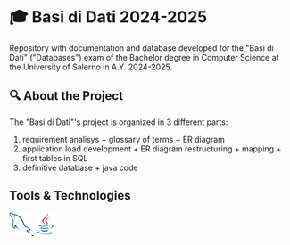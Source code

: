 # 🎓 Basi di Dati 2024-2025
Repository with documentation and database developed for the "Basi di Dati" ("Databases") exam of the Bachelor degree in Computer Science at the University of Salerno in A.Y. 2024-2025.

## 🔍 About the Project
The "Basi di Dati"'s project is organized in 3 different parts:
1) requirement analisys + glossary of terms + ER diagram
2) application load development + ER diagram restructuring + mapping + first tables in SQL
3) definitive database + java code

## Tools & Technologies
<p align="left">
  <a href="https://www.mysql.com/" target="_blank" rel="noreferrer">
    <img
      src="https://github.com/devicons/devicon/blob/master/icons/mysql/mysql-original.svg"
      alt="mysql"
      width="40"
      height="40"
    />
  </a>
  <a href="https://www.java.com" target="_blank" rel="noreferrer">
    <img
      src="https://github.com/devicons/devicon/blob/master/icons/java/java-original.svg"
      alt="java"
      width="40"
      height="40"
    />
  </a>
</p>

